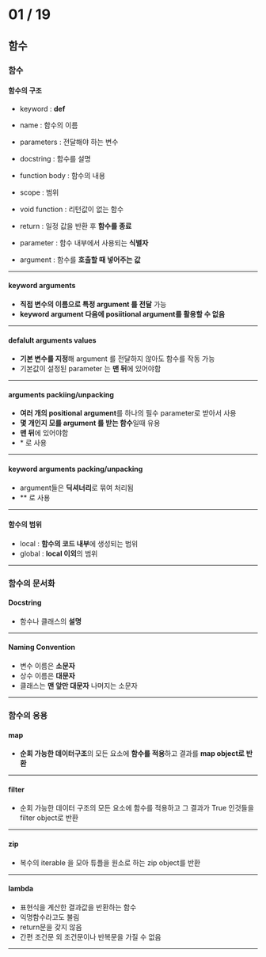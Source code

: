 # 01 / 19

## 함수

### 함수

#### 함수의 구조

* keyword : **def**
* name : 함수의 이름
* parameters : 전달해야 하는 변수
* docstring : 함수를 설명
* function body : 함수의 내용
* scope : 범위

* void function : 리턴값이 없는 함수
* return : 일정 값을 반환 후 **함수를 종료**
* parameter : 함수 내부에서 사용되는 **식별자**
* argument : 함수를 **호출할 때 넣어주는 값**

---

#### keyword arguments

* **직접 변수의 이름으로 특정 argument 를 전달** 가능
* **keyword argument 다음에 posiitional argument를 활용할 수 없음**

---

#### defalult arguments values

* **기본 변수를 지정**해 argument 를 전달하지 않아도 함수를 작동 가능
* 기본값이 설정된 parameter 는 **맨 뒤**에 있어야함

---

#### arguments packiing/unpacking

* **여러 개의 positional argument**를 하나의 필수 parameter로 받아서 사용
* **몇 개인지 모를 argument 를 받는 함수**일때 유용
* **맨 뒤**에 있어야함
* \* 로 사용

---

#### keyword arguments packing/unpacking

* argument들은 **딕셔너리**로 묶여 처리됨
* ** 로 사용

---

#### 함수의 범위

* local : **함수의 코드 내부**에 생성되는 범위
* global :  **local 이외**의 범위

---

### 함수의 문서화

#### Docstring

* 함수나 클래스의 **설명**

---

#### Naming Convention

* 변수 이름은 **소문자**
* 상수 이름은 **대문자**
* 클래스는 **맨 앞만 대문자** 나머지는 소문자

---

### 함수의 응용

#### map

* **순회 가능한 데이터구조**의 모든 요소에 **함수를 적용**하고 결과를 **map object로 반환**

---

#### filter

* 순회 가능한 데이터 구조의 모든 요소에 함수를 적용하고 그 결과가 True 인것들을 filter object로 반환

---

#### zip

* 복수의 iterable 을 모아 튜플을 원소로 하는 zip object를 반환

---

#### lambda

* 표현식을 계산한 결과값을 반환하는 함수
* 익명함수라고도 불림
* return문을 갖지 않음
* 간편 조건문 외 조건문이나 반복문을 가질 수 없음

---
